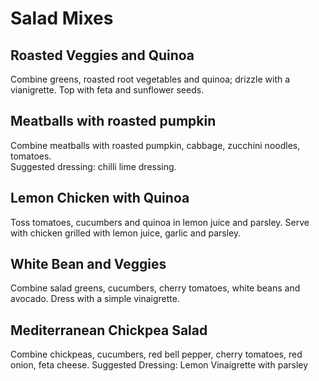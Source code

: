 # Salad Mixes

## Roasted Veggies and Quinoa

Combine greens, roasted root vegetables and quinoa; drizzle with a vianigrette. Top with feta and sunflower seeds.

## Meatballs with roasted pumpkin

Combine meatballs with roasted pumpkin, cabbage, zucchini noodles, tomatoes.  
Suggested dressing: chilli lime dressing.

## Lemon Chicken with Quinoa

Toss tomatoes, cucumbers and quinoa in lemon juice and parsley. Serve with
chicken grilled with lemon juice, garlic and parsley.

## White Bean and Veggies

Combine salad greens, cucumbers, cherry tomatoes, white beans and avocado.
Dress with a simple vinaigrette.

## Mediterranean Chickpea Salad

Combine chickpeas, cucumbers, red bell pepper, cherry tomatoes, red onion, feta cheese.
Suggested Dressing: Lemon Vinaigrette with parsley
